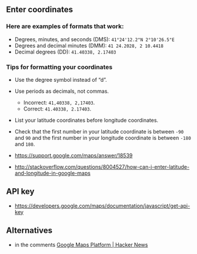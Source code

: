 ## Enter coordinates

### Here are examples of formats that work:

 - Degrees, minutes, and seconds (DMS): `41°24'12.2"N 2°10'26.5"E`
 - Degrees and decimal minutes (DMM): `41 24.2028, 2 10.4418`
 - Decimal degrees (DD): `41.40338, 2.17403`

### Tips for formatting your coordinates

 - Use the degree symbol instead of “d”.
 - Use periods as decimals, not commas.
   - Incorrect: `41,40338, 2,17403`.
   - Correct: `41.40338, 2.17403`.
 - List your latitude coordinates before longitude coordinates.
 - Check that the first number in your latitude coordinate is between `-90` and `90` and the first number in your longitude coordinate is between `-180` and `180`.

- https://support.google.com/maps/answer/18539
- http://stackoverflow.com/questions/8004527/how-can-i-enter-latitude-and-longitude-in-google-maps

## API key

- https://developers.google.com/maps/documentation/javascript/get-api-key

## Alternatives

- in the comments [Google Maps Platform | Hacker News](https://news.ycombinator.com/item?id=16980166)
